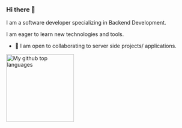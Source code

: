 ### Hi there 👋

I am a software developer specializing in Backend Development.

I am eager to learn new technologies and tools.

- 🤼 I am open to collaborating to server side projects/ applications.

<a href="https://github.com/Oluwatunmise-olat">
  <img height="180em" src="https://github-readme-stats.vercel.app/api/top-langs/?username=Oluwatunmise-olat&theme=merko&layout=compact" alt="My github top languages" />
</a>


